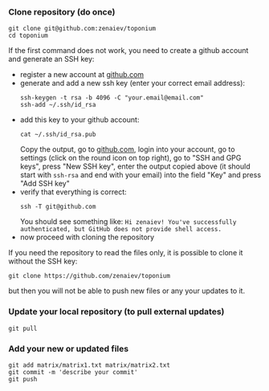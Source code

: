### Clone repository (do once)

```
git clone git@github.com:zenaiev/toponium
cd toponium
```

If the first command does not work, you need to create a github account and generate an SSH key:

 - register a new account at [github.com](https://github.com/)
 - generate and add a new ssh key (enter your correct email address):
   ```
   ssh-keygen -t rsa -b 4096 -C "your.email@email.com"
   ssh-add ~/.ssh/id_rsa
   ```
 - add this key to your github account:
   ```
   cat ~/.ssh/id_rsa.pub
   ```
   Copy the output, go to [github.com](https://github.com/), login into your account, go to settings (click on the round icon on top right), go to "SSH and GPG keys", press "New SSH key", enter the output copied above (it should start with `ssh-rsa` and end with your email) into the field "Key" and press "Add SSH key"
 - verify that everything is correct:
   ```
   ssh -T git@github.com
   ```
   You should see something like: `Hi zenaiev! You've successfully authenticated, but GitHub does not provide shell access.`
 - now proceed with cloning the repository

If you need the repository to read the files only, it is possible to clone it without the SSH key:
```
git clone https://github.com/zenaiev/toponium
```
but then you will not be able to push new files or any your updates to it.

### Update your local repository (to pull external updates)

```
git pull
```

### Add your new or updated files

```
git add matrix/matrix1.txt matrix/matrix2.txt
git commit -m 'describe your commit'
git push
```
